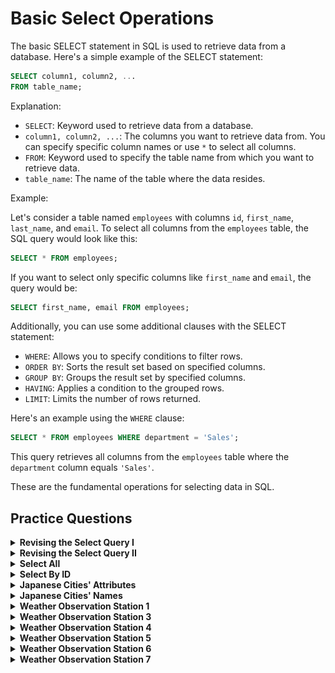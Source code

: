 #   Basic Select Operations
The basic SELECT statement in SQL is used to retrieve data from a database. Here's a simple example of the SELECT statement:

```sql
SELECT column1, column2, ...
FROM table_name;
```

Explanation:

- `SELECT`: Keyword used to retrieve data from a database.
- `column1, column2, ...`: The columns you want to retrieve data from. You can specify specific column names or use `*` to select all columns.
- `FROM`: Keyword used to specify the table name from which you want to retrieve data.
- `table_name`: The name of the table where the data resides.

Example:

Let's consider a table named `employees` with columns `id`, `first_name`, `last_name`, and `email`. To select all columns from the `employees` table, the SQL query would look like this:

```sql
SELECT * FROM employees;
```

If you want to select only specific columns like `first_name` and `email`, the query would be:

```sql
SELECT first_name, email FROM employees;
```

Additionally, you can use some additional clauses with the SELECT statement:

- `WHERE`: Allows you to specify conditions to filter rows.
- `ORDER BY`: Sorts the result set based on specified columns.
- `GROUP BY`: Groups the result set by specified columns.
- `HAVING`: Applies a condition to the grouped rows.
- `LIMIT`: Limits the number of rows returned.

Here's an example using the `WHERE` clause:

```sql
SELECT * FROM employees WHERE department = 'Sales';
```

This query retrieves all columns from the `employees` table where the `department` column equals `'Sales'`.

These are the fundamental operations for selecting data in SQL.

##   Practice Questions

<details>
<summary><b>Revising the Select Query I</b></summary>

+ <details>
    <summary><b>Questions</b></summary>

   Query all columns for all American cities in the CITY table with populations larger than 100000. The CountryCode for America is USA.
   The CITY table is described as follows:

   <img src="assets/revising-select-query-I.jpg" alt="Table" style="height:100%; width:60%">


   </details>
+ <details>
    <summary><b>Code</b></summary>
    
    ```sql
    SELECT * 
    FROM CITY 
    WHERE COUNTRYCODE="USA" AND POPULATION>1000000
    ```
   </details>
</details>

<details>
<summary><b>Revising the Select Query II</b></summary>

+ <details>
    <summary><b>Questions</b></summary>

   Query the NAME field for all American cities in the CITY table with populations larger than 120000. The CountryCode for America is USA. The CITY table is described as follows:
   <img src="assets/revising-select-query-II.jpg" alt="Table" style="height:100%; width:60%">


   </details>
+ <details>
    <summary><b>Code</b></summary>
    
    ```sql
    SELECT * 
    FROM CITY 
    WHERE COUNTRYCODE="USA" AND POPULATION>1200000
    ```
   </details>
</details>


<details>
<summary><b>Select All</b></summary>

+ <details>
    <summary><b>Questions</b></summary>

   Query all columns (attributes) for every row in the CITY table. The CITY table is described as follows:

   <img src="assets/select-all.jpg" alt="Table" style="height:100%; width:60%">


   </details>
+ <details>
    <summary><b>Code</b></summary>
    
    ```sql
   SELECT * 
   FROM CITY

    ```
   </details>
</details>

<details>
<summary><b>Select By ID</b></summary>

+ <details>
    <summary><b>Questions</b></summary>

   Query all columns for a city in CITY with the ID 1661.
   The CITY table is described as follows:
   <img src="assets/select-by-id.jpg" alt="Table" style="height:100%; width:60%">


   </details>
+ <details>
    <summary><b>Code</b></summary>
    
    ```sql
    SELECT * 
    FROM CITY 
    WHERE ID=1661
    ```
   </details>
</details>

<details>
<summary><b>Japanese Cities' Attributes</b></summary>

+ <details>
    <summary><b>Questions</b></summary>

   Query all attributes of every Japanese city in the CITY table. The COUNTRYCODE for Japan is JPN.The CITY table is described as follows:
   <img src="assets/Japanese-Cities'-Attributes.jpg" alt="Table" style="height:100%; width:60%">


   </details>
+ <details>
    <summary><b>Code</b></summary>
    
    ```sql
   SELECT * 
   FROM CITY 
   WHERE COUNTRYCODE="JPN"
    ```
   </details>
</details>

<details>
<summary><b>Japanese Cities' Names</b></summary>

+ <details>
    <summary><b>Questions</b></summary>

   Query the names of all the Japanese cities in the CITY table. The COUNTRYCODE for Japan is JPN.
   The CITY table is described as follows:
   <img src="assets/Japanese-Cities'-Attributes.jpg" alt="Table" style="height:100%; width:60%">


   </details>
+ <details>
    <summary><b>Code</b></summary>
    
    ```sql
    SELECT NAME 
    FROM CITY 
    WHERE COUNTRYCODE = "JPN"
    ```
   </details>
</details>

<details>
<summary><b>Weather Observation Station 1</b></summary>

+ <details>
    <summary><b>Questions</b></summary>

   Query a list of CITY and STATE from the STATION table.The STATION table is described as follows:
   <img src="assets/Weather-Observation-Station-1.jpg" alt="Table" style="height:100%; width:60%">


   </details>
+ <details>
    <summary><b>Code</b></summary>
    
    ```sql
    SELECT CITY ,STATE 
    FROM STATION
    ```
   </details>
</details>

<details>
<summary><b>Weather Observation Station 3</b></summary>

+ <details>
    <summary><b>Questions</b></summary>

   Query a list of CITY names from STATION for cities that have an even ID number. Print the results in any order, but exclude duplicates from the answer.The STATION table is described as follows:
   <img src="assets/Weather-Observation-Station-3.jpg" alt="Table" style="height:100%; width:60%">

   where LAT_N is the northern latitude and LONG_W is the western longitude.


   </details>
+ <details>
    <summary><b>Code</b></summary>
    
    ```sql
    SELECT DISTINCT(CITY) 
    FROM STATION 
    WHERE id%2=0
    ```
   </details>
</details>

<details>
<summary><b>Weather Observation Station 4</b></summary>

+ <details>
    <summary><b>Questions</b></summary>

   Find the difference between the total number of CITY entries in the table and the number of distinct CITY entries in the table.The STATION table is described as follows:
   <img src="assets/Weather-Observation-Station-4.jpg" alt="Table" style="height:100%; width:60%">

   where LAT_N is the northern latitude and LONG_W is the western longitude.


   </details>
+ <details>
    <summary><b>Code</b></summary>
    
    ```sql
    SELECT (COUNT(CITY) - COUNT(DISTINCT(CITY))) 
    FROM STATION
    ```
   </details>
</details>

<details>
<summary><b>Weather Observation Station 5</b></summary>

+ <details>
    <summary><b>Questions</b></summary>

   Query the two cities in STATION with the shortest and longest CITY names, as well as their respective lengths (i.e.: number of characters in the name). If there is more than one smallest or largest city, choose the one that comes first when ordered alphabetically.The STATION table is described as follows:
   <img src="assets/Weather-Observation-Station-5.jpg" alt="Table" style="height:100%; width:60%">

   where LAT_N is the northern latitude and LONG_W is the western longitude.


   </details>
+ <details>
    <summary><b>Code</b></summary>
    
    ```sql
    (SELECT CITY, LENGTH(CITY) AS CITYLENGTH 
    FROM STATION 
    ORDER BY CITYLENGTH, CITY
    LIMIT 1)
    UNION
    (SELECT CITY, LENGTH(CITY) AS CITYLENGTH 
    FROM STATION 
    ORDER BY CITYLENGTH DESC, CITY
    LIMIT 1)
    ```
   </details>
</details>

<details>
<summary><b>Weather Observation Station 6</b></summary>

+ <details>
    <summary><b>Questions</b></summary>

   Query the list of CITY names starting with vowels (i.e., a, e, i, o, or u) from STATION. Your result cannot contain duplicates.

    Input Format

    The STATION table is described as follows
   <img src="assets/Weather-Observation-Station-5.jpg" alt="Table" style="height:100%; width:60%">

   where LAT_N is the northern latitude and LONG_W is the western longitude.


   </details>
+ <details>
    <summary><b>Code</b></summary>
    
    ```sql
    SELECT DISTINCT CITY FROM STATION 
    WHERE CITY LIKE 'A%' OR CITY LIKE 'E%' OR CITY LIKE 'I%' OR CITY LIKE 'O%' OR CITY LIKE 'U%'
    ```
    or
    ```sql
    SELECT DISTINCT CITY 
    FROM STATION 
    WHERE 
        LEFT(CITY, 1) IN ('a', 'e', 'i', 'o', 'u')
    ```
    or 
    ```sql
    select city 
    from station 
    where city like ('[a,e,i,o,u]%')
    ```
    
   </details>
</details>

<details>
<summary><b>Weather Observation Station 7</b></summary>

+ <details>
    <summary><b>Questions</b></summary>

   Query the list of CITY names ending with vowels (a, e, i, o, u) from STATION. Your result cannot contain duplicates.

    Input Format

    The STATION table is described as follows:
   <img src="assets/Weather-Observation-Station-5.jpg" alt="Table" style="height:100%; width:60%">

   where LAT_N is the northern latitude and LONG_W is the western longitude.


   </details>
+ <details>
    <summary><b>Code</b></summary>
    
    ```sql
    code
    ```
   </details>
</details>